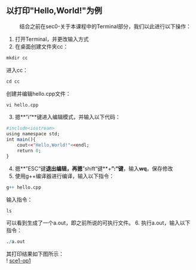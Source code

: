 ## 以打印"Hello,World!"为例

&nbsp;&nbsp;&nbsp;&nbsp;&nbsp;&nbsp;&nbsp;&nbsp;
结合之前在sec0-关于本课程中的Terminal部分，我们以此进行以下操作：
1. 打开Terminal，并更改输入方式
2. 在桌面创建文件夹cc：
```r
mkdir cc
```
进入cc：
```r
cd cc
```
创建并编辑hello.cpp文件：
```r
vi hello.cpp
```
3. 摁**”i“**键进入编辑模式，并输入以下代码：
```r
#include<iostream>
using namespace std;
int main(){
	cout<<"Hello,World!"<<endl;
	return 0;
}
```
4. 摁**”ESC“键**退出编辑，再摁**”shift“键**+**”:“键**，输入**wq**，保存修改
5. 使用g++编译器进行编译，输入以下指令：
```r
g++ hello.cpp
```
输入指令：
```r
ls
```
可以看到生成了一个a.out，即之前所说的可执行文件。
6. 执行a.out，输入以下指令：
```r
./a.out
```
其打印结果如下图所示：<br/>
	! [sce1-op1](images/sce1-op1.png)<br/>
